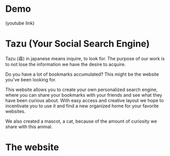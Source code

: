 # Demo

(youtube link)

# Tazu (Your Social Search Engine)

Tazu (尋) in japanese means inquire, to look for. 
The purpose of our work is to not lose the information we have the desire to acquire.


Do you have a lot of bookmarks accumulated? This might be the website you've been looking for.

This website allows you to create your own personalized search engine, where you can share your bookmarks with your friends and see what they have been curious about.
With easy access and creative layout we hope to incentivate you to use it and find a new organized home for your favorite websites.

We also created a mascot, a cat, because of the amount of curiosity we share with this animal.


# The website

